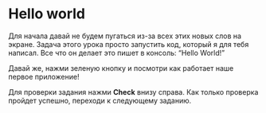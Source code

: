 # Hello world
Для начала давай не будем пугаться из-за всех этих новых слов на экране.
Задача этого урока просто запустить код, который я для тебя написал.
Все что он делает это пишет в консоль: “Hello World!”

Давай же, нажми зеленую кнопку и посмотри как работает наше первое приложение!

Для проверки задания нажми **Check** внизу справа.
Как только проверка пройдет успешно, переходи к следующему заданию.